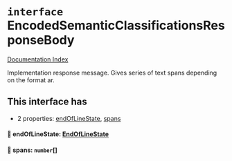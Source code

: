 # `interface` EncodedSemanticClassificationsResponseBody

[Documentation Index](../README.md)

Implementation response message. Gives series of text spans depending on the format ar.

## This interface has

- 2 properties:
[endOfLineState](#-endoflinestate-endoflinestate),
[spans](#-spans-number)


#### 📄 endOfLineState: [EndOfLineState](../enum.EndOfLineState/README.md)



#### 📄 spans: `number`\[]



